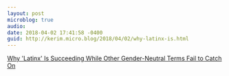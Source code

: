```yaml
---
layout: post
microblog: true
audio: 
date: 2018-04-02 17:41:58 -0400
guid: http://kerim.micro.blog/2018/04/02/why-latinx-is.html
---
```

[Why 'Latinx' Is Succeeding While Other Gender-Neutral Terms Fail to Catch On](http://time.com/5191804/latinx-definition-meaning-latino-hispanic-gender-neutral/)
